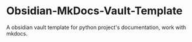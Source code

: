 # Obsidian-MkDocs-Vault-Template
A obsidian vault template for python project's documentation, work with mkdocs.
